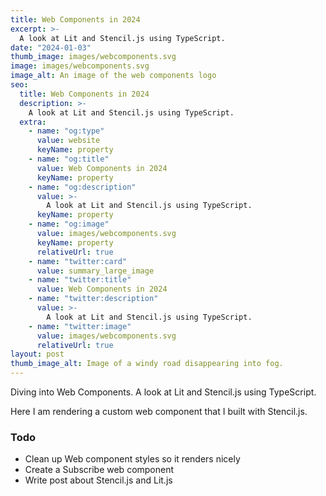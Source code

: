 ```yaml
---
title: Web Components in 2024
excerpt: >-
  A look at Lit and Stencil.js using TypeScript.
date: "2024-01-03"
thumb_image: images/webcomponents.svg
image: images/webcomponents.svg
image_alt: An image of the web components logo
seo:
  title: Web Components in 2024
  description: >-
    A look at Lit and Stencil.js using TypeScript.
  extra:
    - name: "og:type"
      value: website
      keyName: property
    - name: "og:title"
      value: Web Components in 2024
      keyName: property
    - name: "og:description"
      value: >-
        A look at Lit and Stencil.js using TypeScript.
      keyName: property
    - name: "og:image"
      value: images/webcomponents.svg
      keyName: property
      relativeUrl: true
    - name: "twitter:card"
      value: summary_large_image
    - name: "twitter:title"
      value: Web Components in 2024
    - name: "twitter:description"
      value: >-
        A look at Lit and Stencil.js using TypeScript.
    - name: "twitter:image"
      value: images/webcomponents.svg
      relativeUrl: true
layout: post
thumb_image_alt: Image of a windy road disappearing into fog.
---
```


Diving into Web Components. A look at Lit and Stencil.js using TypeScript.

Here I am rendering a custom web component that I built with Stencil.js.

### Todo
- Clean up Web component styles so it renders nicely
- Create a Subscribe web component
- Write post about Stencil.js and Lit.js

<br />


<FreelancerWebComponent />

